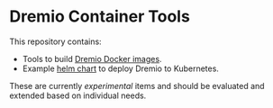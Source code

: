 # Dremio Container Tools

This repository contains:

* Tools to build [Dremio Docker images](images/dremio-oss).
* Example [helm chart](charts/dremio) to deploy Dremio to Kubernetes.

These are currently *experimental* items and should be evaluated and extended based on individual needs.
